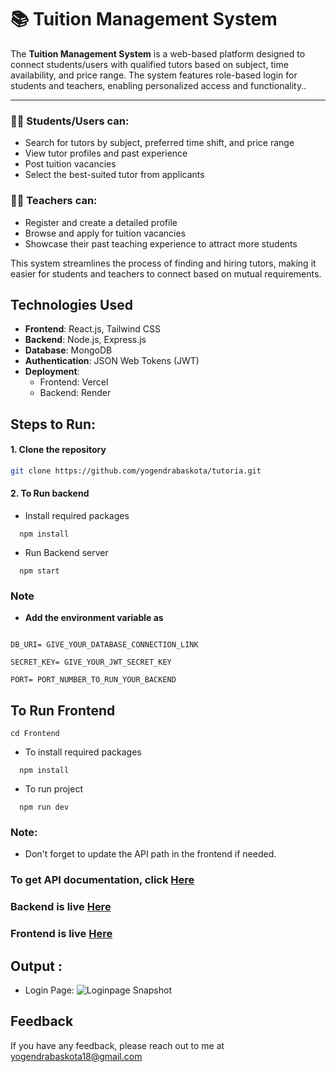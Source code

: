 # 📚 Tuition Management System

The **Tuition Management System** is a web-based platform designed to connect students/users with qualified tutors based on subject, time availability, and price range. The system features role-based login for students and teachers, enabling personalized access and functionality..


---
### 👨‍🎓 Students/Users can:
- Search for tutors by subject, preferred time shift, and price range
- View tutor profiles and past experience
- Post tuition vacancies
- Select the best-suited tutor from applicants

### 👨‍🏫 Teachers can:
- Register and create a detailed profile
- Browse and apply for tuition vacancies
- Showcase their past teaching experience to attract more students

This system streamlines the process of finding and hiring tutors, making it easier for students and teachers to connect based on mutual requirements.



## Technologies Used  

- **Frontend**: React.js, Tailwind CSS  
- **Backend**: Node.js, Express.js  
- **Database**: MongoDB  
- **Authentication**: JSON Web Tokens (JWT)  
- **Deployment**:  
  - Frontend: Vercel  
  - Backend: Render  





## **Steps to Run**:  


#### 1. Clone the repository  
```bash  
git clone https://github.com/yogendrabaskota/tutoria.git

```
#### 2. To Run backend

- Install required packages
```https 
  npm install
``` 
- Run Backend server
```https 
  npm start
``` 

### Note
- **Add the environment variable as** 
```https

DB_URI= GIVE_YOUR_DATABASE_CONNECTION_LINK

SECRET_KEY= GIVE_YOUR_JWT_SECRET_KEY

PORT= PORT_NUMBER_TO_RUN_YOUR_BACKEND

```



## To Run Frontend

```https 
cd Frontend
``` 
- To install required packages 

```https 
  npm install
``` 

- To run project

```https 
  npm run dev
``` 




### Note:
- Don't forget to update the API path in the frontend if needed.

### To get API documentation, click [Here]()


### Backend is live [Here]()

### Frontend is live [Here]()




## Output :
- Login Page:
![Loginpage Snapshot](Frontend/public/)











## Feedback
  If you have any feedback, please reach out to me at yogendrabaskota18@gmail.com  




